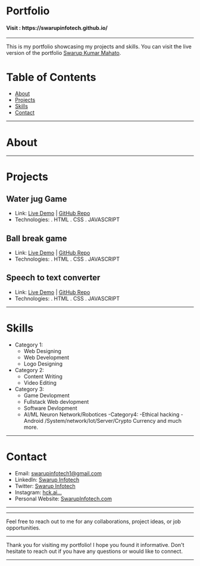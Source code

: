 # Portfolio
<h4>Visit :  https://swarupinfotech.github.io/</h4>

<hr>

This is my portfolio showcasing my projects and skills. You can visit the live version of the portfolio [Swarup Kumar Mahato]([https://swarupinfotech.github.io/protfolio3.github.io/]).

# Table of Contents

- [About](#about)
- [Projects](#projects)
- [Skills](#skills)
- [Contact](#contact)

<hr>

# About



<hr>

# Projects

## Water jug Game

- Link: [Live Demo](https://swarupinfotech.github.io/Water-jug_Game.github.io/) | [GitHub Repo](https://swarupinfotech.github.io/)
- Technologies:
. HTML
. CSS
. JAVASCRIPT

## Ball break game
- Link: [Live Demo](https://swarupinfotech.github.io/Ball-break_Game.github.io/) | [GitHub Repo](https://swarupinfotech.github.io/protfolio3.github.io/)
- Technologies:
  . HTML
  . CSS
  . JAVASCRIPT

## Speech to text converter
- Link: [Live Demo](https://swarupinfotech.github.io/Convertor.github.io/) | [GitHub Repo](https://swarupinfotech.github.io/protfolio3.github.io/)
- Technologies:
  . HTML
  . CSS
  . JAVASCRIPT

<hr>









# Skills

- Category 1:
  - Web Designing
  - Web Development 
  - Logo Designing
- Category 2:
  - Content Writing
  - Video Editing
 - Category 3:
   - Game Devlopment
   - Fullstack Web devlopment
   - Software Devlopment
   - AI/ML Neuron Network/Robotices
-Category4:
   -Ethical hacking
   -Android /System/network/Iot/Server/Crypto Currency and much more.
  



  

<hr>

# Contact

- Email: swarupinfotech1@gmail.com
- LinkedIn: [Swarup Infotech](https://www.linkedin.com/feed/)
- Twitter: [Swarup Infotech](https://twitter.com/)
- Instagram: [hck.ai...](https://www.instagram.com/hck.ai/)
- Personal Website: [SwarupInfotech.com](https://swarupinfotech.com)
<hr><hr>
Feel free to reach out to me for any collaborations, project ideas, or job opportunities.

---

Thank you for visiting my portfolio! I hope you found it informative. Don't hesitate to reach out if you have any questions or would like to connect.
<hr>
